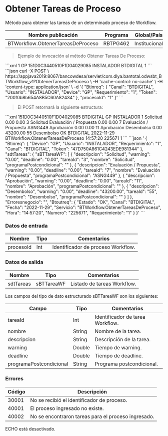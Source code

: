 # Obtener Tareas de Proceso 

Método para obtener las tareas de un determinado proceso de Workflow. 

Nombre publicación | Programa | Global/País 
--------- | ----------- | ----------- 
BTWorkflow.ObtenerTareasDeProceso | RBTPG462 | Institucional 

> Ejemplo de invocación al método Obtener Tareas De Proceso: 

<code-group> 
<code-block title="XML" active> 
```xml 
<soapenv:Envelope xmlns:soapenv="http://schemas.xmlsoap.org/soap/envelope/" xmlns:bts="http://uy.com.dlya.bantotal/BTSOA/"> 
   <soapenv:Header/> 
   <soapenv:Body> 
      <bts:BTWorkflow.ObtenerTareasDeProceso> 
         <bts:Btinreq> 
            <bts:Requerimiento>1</bts:Requerimiento> 
            <bts:Device>GP</bts:Device> 
            <bts:Token>151D0C3440510F1D04029085</bts:Token> 
            <bts:Usuario>INSTALADOR</bts:Usuario> 
            <bts:Canal>BTDIGITAL</bts:Canal> 
         </bts:Btinreq> 
         <bts:procesoId>1</bts:procesoId> 
      </bts:BTWorkflow.ObtenerTareasDeProceso> 
   </soapenv:Body> 
</soapenv:Envelope> 
``` 
</code-block> 

<code-block title="JSON"> 
```json 
curl -X POST \ 
https://appjava2019:8067/bancowdesa/servlet/com.dlya.bantotal.odwsbt_BTWorkflow_v1?ObtenerTareasDeProceso \ 
-H 'cache-control: no-cache' \ 
-H 'content-type: application/json' \ 
-d '{ 
   "Btinreq": { 
      "Canal": "BTDIGITAL", 
      "Usuario": "INSTALADOR", 
      "Device": "GP", 
      "Requerimiento": "1", 
      "Token": "200f0b8b654A8B5C60A82434" 
   }, 
   "procesoId": "1" 
}' 
``` 
</code-block> 
</code-group> 

> El POST retornará la siguiente estructura: 

<code-group> 
<code-block title="XML" active> 
```xml 
<SOAP-ENV:Envelope xmlns:SOAP-ENV="http://schemas.xmlsoap.org/soap/envelope/" xmlns:xsd="http://www.w3.org/2001/XMLSchema" xmlns:SOAP-ENC="http://schemas.xmlsoap.org/soap/encoding/" xmlns:xsi="http://www.w3.org/2001/XMLSchema-instance"> 
   <SOAP-ENV:Body> 
      <BTWorkflow.ObtenerTareasDeProcesoResponse xmlns="http://uy.com.dlya.bantotal/BTSOA/"> 
         <Btinreq> 
            <Token>151D0C3440510F1D04029085</Token> 
            <Canal>BTDIGITAL</Canal> 
            <Device>GP</Device> 
            <Usuario>INSTALADOR</Usuario> 
            <Requerimiento>1</Requerimiento> 
         </Btinreq> 
         <sdtTareas> 
            <sBTTareaWF> 
               <descripcion>Solicitud</descripcion> 
               <warning>0.00</warning> 
               <deadline>0.00</deadline> 
               <tareaId>3</tareaId> 
               <nombre>Solicitud</nombre> 
               <programaPostcondicional/> 
            </sBTTareaWF> 
            <sBTTareaWF> 
               <descripcion>Evaluación / Propuesta</descripcion> 
               <warning>0.00</warning> 
               <deadline>0.00</deadline> 
               <tareaId>7</tareaId> 
               <nombre>Evaluación / Propuesta</nombre> 
               <programaPostcondicional>ASNG449</programaPostcondicional> 
            </sBTTareaWF> 
            <sBTTareaWF> 
               <descripcion>Aprobación</descripcion> 
               <warning>0.00</warning> 
               <deadline>0.00</deadline> 
               <tareaId>11</tareaId> 
               <nombre>Aprobación</nombre> 
               <programaPostcondicional/> 
            </sBTTareaWF> 
            <sBTTareaWF> 
               <descripcion>Desembolso</descripcion> 
               <warning>0.00</warning> 
               <deadline>43200.00</deadline> 
               <tareaId>55</tareaId> 
               <nombre>Desembolso</nombre> 
               <programaPostcondicional/> 
            </sBTTareaWF> 
         </sdtTareas> 
         <Erroresnegocio></Erroresnegocio> 
         <Btoutreq> 
            <Estado>OK</Estado> 
            <Canal>BTDIGITAL</Canal> 
            <Fecha>2022-11-29</Fecha> 
            <Servicio>BTWorkflow.ObtenerTareasDeProceso</Servicio> 
            <Hora>14:57:20</Hora> 
            <Numero>225671</Numero> 
            <Requerimiento>1</Requerimiento> 
         </Btoutreq> 
      </BTWorkflow.ObtenerTareasDeProcesoResponse> 
   </SOAP-ENV:Body> 
</SOAP-ENV:Envelope> 
``` 
</code-block> 

<code-block title="JSON"> 
```json 
' 
{ 
   "Btinreq": { 
      "Device": "GP", 
      "Usuario": "INSTALADOR", 
      "Requerimiento": "1", 
      "Canal": "BTDIGITAL", 
      "Token": "47D750A861C4243EDE981344" 
   }, 
   "sdtTareas": { 
      "sBTTareaWF": [ 
      { 
         "descripcion": "Solicitud", 
         "warning": "0.00", 
         "deadline": "0.00", 
         "tareaId": "3", 
         "nombre": "Solicitud", 
         "programaPostcondicional": "" 
      }, 
      { 
         "descripcion": "Evaluación / Propuesta", 
         "warning": "0.00", 
         "deadline": "0.00", 
         "tareaId": "7", 
         "nombre": "Evaluación / Propuesta", 
         "programaPostcondicional": "ASNG449" 
      }, 
      { 
         "descripcion": "Aprobación", 
         "warning": "0.00", 
         "deadline": "0.00", 
         "tareaId": "11", 
         "nombre": "Aprobación", 
         "programaPostcondicional": "" 
      }, 
      { 
         "descripcion": "Desembolso", 
         "warning": "0.00", 
         "deadline": "43200.00", 
         "tareaId": "55", 
         "nombre": "Desembolso", 
         "programaPostcondicional": "" 
      } 
      ] 
   }, 
   "Erroresnegocio": "", 
   "Btoutreq": { 
      "Estado": "OK", 
      "Canal": "BTDIGITAL", 
      "Fecha": "2022-11-29", 
      "Servicio": "BTWorkflow.ObtenerTareasDeProceso", 
      "Hora": "14:57:20", 
      "Numero": "225671", 
      "Requerimiento": "1" 
   } 
}' 
``` 
</code-block> 
</code-group> 

### Datos de entrada 

Nombre | Tipo | Comentarios 
--------- | ----------- | ----------- 
procesoId | Int | Identificador de proceso Workflow. 

### Datos de salida 

Nombre | Tipo | Comentarios 
--------- | ----------- | ----------- 
sdtTareas | sBTTareaWF | Listado de tareas Workflow. 

Los campos del tipo de dato estructurado sBTTareaWF son los siguientes: 

Campo | Tipo | Comentarios 
--------- | ----------- | ----------- 
tareaId | Int | Identificador de tarea Workflow. 
nombre | String | Nombre de la tarea. 
descripcion | String | Descripción de la tarea. 
warning | Double | Tiempo de warning. 
deadline | Double | Tiempo de deadline. 
programaPostcondicional | String | Programa postcondicional. 

### Errores 

Código | Descripción 
--------- | ----------- 
30001 | No se recibió el identificador de proceso. 
40001 | El proceso ingresado no existe. 
40002 | No se encontraron tareas para el proceso ingresado. 
ECHO está desactivado.
